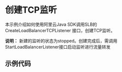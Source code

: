# 创建TCP监听

本示例介绍如何使用阿里云Java SDK调用SLB的 CreateLoadBalancerTCPListener 接口，创建TCP监听。

**说明：**
新建的监听的状态为stopped。创建完成后，需调用StartLoadBalancerListener接口启动监听进行流量转发


## 示例代码

```

```